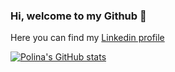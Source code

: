 ### Hi, welcome to my Github 👋

Here you can find my [Linkedin profile](https://www.linkedin.com/in/polina-koriagina-5b14371a7/)

[![Polina's GitHub stats](https://github-readme-stats.vercel.app/api?username=PolinaKoriagina)](https://github.com/anuraghazra/github-readme-stats)


<!--
**PolinaKoriagina/PolinaKoriagina** is a ✨ _special_ ✨ repository because its `README.md` (this file) appears on your GitHub profile.

Here are some ideas to get you started:

- 🔭 I’m currently working on ...
- 🌱 I’m currently learning ...
- 👯 I’m looking to collaborate on ...
- 🤔 I’m looking for help with ...
- 💬 Ask me about ...
- 📫 How to reach me: ...
- 😄 Pronouns: ...
- ⚡ Fun fact: ...
-->
